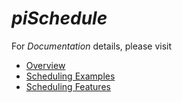 *piSchedule*   &nbsp;&nbsp;&nbsp;&nbsp;&nbsp; 
==========

For <em>Documentation</em> details, please visit     

 * [Overview](https://dl.dropboxusercontent.com/u/35444930/piScheduler_doc_0.2/piScheduler.md.html)   
 * [Scheduling Examples](https://dl.dropboxusercontent.com/u/35444930/piScheduler_doc_0.2/piScheduleExamples.md.html)
 * [Scheduling Features](https://dl.dropboxusercontent.com/u/35444930/piScheduler_doc_0.2/piScheduleFeatures.md.html)  
